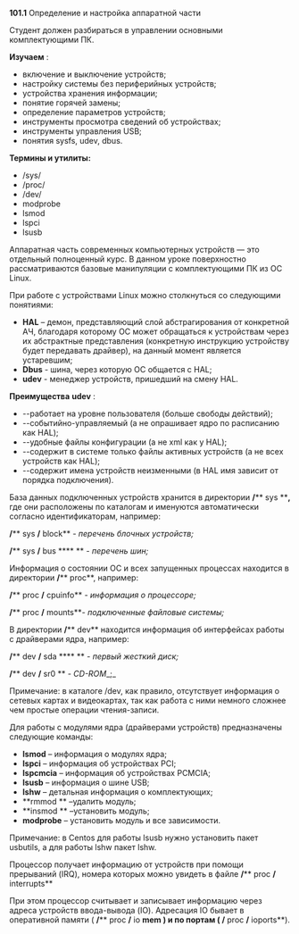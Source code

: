 **101.1** Определение и настройка аппаратной части

Студент должен разбираться в управлении основными комплектующими ПК.

**Изучаем** :

- включение и выключение устройств;
- настройку системы без периферийных устройств;
- устройства хранения информации;
- понятие горячей замены;
- определение параметров устройств;
- инструменты просмотра сведений об устройствах;
- инструменты управления USB;
- понятия sysfs, udev, dbus.

**Термины и утилиты:**

- /sys/
- /proc/
- /dev/
- modprobe
- lsmod
- lspci
- lsusb

Аппаратная часть современных компьютерных устройств — это отдельный полноценный курс. В данном уроке поверхностно рассматриваются базовые манипуляции с комплектующими ПК из ОС Linux.

При работе с устройствами Linux можно столкнуться со следующими понятиями:

- **HAL** – демон, представляющий слой абстрагирования от конкретной АЧ, благодаря которому ОС может обращаться к устройствам через их абстрактные представления (конкретную инструкцию устройству будет передавать драйвер), на данный момент является устаревшим;
- **Dbus** - шина, через которую ОС общается с HAL;
- **udev** - менеджер устройств, пришедший на смену HAL.

**Преимущества**  **udev** :

- --работает на уровне пользователя (больше свободы действий);
- --событийно-управляемый (а не опрашивает ядро по расписанию как HAL);
- --удобные файлы конфигурации (а не xml как у HAL);
- --содержит в системе только файлы активных устройств (а не всех устройств как HAL);
- --содержит имена устройств неизменными (в HAL имя зависит от порядка подключения).

База данных подключенных устройств хранится в директории **/**** sys ****,** где они расположены по каталогам и именуются автоматически согласно идентификаторам, например:

**/**** sys ****/**** block** - _перечень блочных устройств;_

**/**** sys ****/**** bus ****       ** _- перечень шин;_

Информация о состоянии ОС и всех запущенных процессах находится в директории **/**** proc**, например:

**/**** proc ****/**** cpuinfo** _- информация о процессоре;_

**/**** proc ****/**** mounts**_- подключенные файловые системы;_

В директории **/**** dev** находится информация об интерфейсах работы с драйверами ядра, например:

**/**** dev ****/**** sda ****       ** _- первый жесткий диск;_

**/**** dev ****/**** sr0       ** _-_ _CD-ROM__;_

Примечание: в каталоге /dev, как правило, отсутствует информация о сетевых картах и видеокартах, так как работа с ними немного сложнее чем простые операции чтения-записи.

Для работы с модулями ядра (драйверами устройств) предназначены следующие команды:

- **lsmod** – информация о модулях ядра;
- **lspci** – информация об устройствах PCI;
- **lspcmciа** – информация об устройствах PCMCIA;
- **lsusb** – информация о шине USB;
- **lshw** – детальная информация о комплектующих;
- **rmmod       ** –удалить модуль;
- **insmod       ** –установить модуль;
- **modprobe** – установить модуль и все зависимости.

Примечание: в Centos для работы lsusb нужно установить пакет usbutils, а для работы lshw пакет lshw.

Процессор получает информацию от устройств при помощи прерываний (IRQ), номера которых можно увидеть в файле **/**** proc ****/**** interrupts**

При этом процессор считывает и записывает информацию через адреса устройств ввода-вывода (IO). Адресация IO бывает в оперативной памяти ( **/**** proc ****/**** io ****mem** ) и по портам ( **/**** proc ****/**** ioports**).